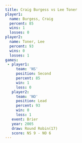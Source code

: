 ```yaml
---
title: Craig Burgess vs Lee Toner
player1:              
  name: Burgess, Craig
  percent: 85         
  wins: 1             
  losses: 0           
player2:              
  name: Toner, Lee    
  percent: 93         
  wins: 0             
  losses: 1           
games:
 - player1:          
     team: 'NS'      
     position: Second
     percent: 85     
     win: 1          
     loss: 0         
   player2:        
     team: 'NO'    
     position: Lead
     percent: 93   
     win: 0        
     loss: 1       
   event: Brier         
   year: 2005           
   draw: Round Robin(17)
   score: NS 9 - NO 6   
---
```

